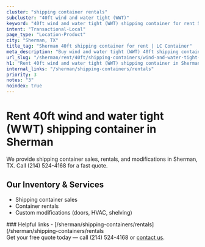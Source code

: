 ```yaml
---
cluster: "shipping container rentals"
subcluster: "40ft wind and water tight (WWT)"
keyword: "40ft wind and water tight (WWT) shipping container for rent Sherman, TX"
intent: "Transactional-Local"
page_type: "Location-Product"
city: "Sherman, TX"
title_tag: "Sherman 40ft shipping container for rent | LC Container"
meta_description: "Buy wind and water tight (WWT) 40ft shipping container rent with local delivery in Sherman, TX. LC Container — local Since 2003. Request a fast quote today."
url_slug: "/sherman/rent/40ft/shipping-containers/wind-and-water-tight-wwt"
h1: "Rent 40ft wind and water tight (WWT) shipping container in Sherman"
internal_links: "/sherman/shipping-containers/rentals"
priority: 3
notes: "3"
noindex: true
---
```


# Rent 40ft wind and water tight (WWT) shipping container in Sherman

We provide shipping container sales, rentals, and modifications in Sherman, TX. Call (214) 524-4168 for a fast quote.

## Our Inventory & Services
- Shipping container sales
- Container rentals
- Custom modifications (doors, HVAC, shelving)

<div data-section="internal-links">
### Helpful links
- [/sherman/shipping-containers/rentals](/sherman/shipping-containers/rentals
</div>

<div data-section="cta">
Get your free quote today — call (214) 524-4168 or <a href="/contact">contact us</a>.
</div>

<script type="application/ld+json">{"@context":"https://schema.org","@type":"FAQPage","mainEntity":[{"@type":"Question","name":"How much does delivery cost in Sherman, TX?","acceptedAnswer":{"@type":"Answer","text":"Delivery costs vary by distance and container size. Most deliveries in Sherman, TX range from $150-$300. Call (214) 524-4168 for an exact quote based on your specific location."}},{"@type":"Question","name":"Do you offer financing or payment plans?","acceptedAnswer":{"@type":"Answer","text":"We accept major credit cards, checks, and can discuss commercial terms for bulk purchases. Call (214) 524-4168 to discuss options."}},{"@type":"Question","name":"Can you customize containers in Sherman, TX?","acceptedAnswer":{"@type":"Answer","text":"Yes — we perform modifications like doors, HVAC, insulation, and shelving. Request a custom quote at (214) 524-4168 or via our contact form."}}]}</script>

